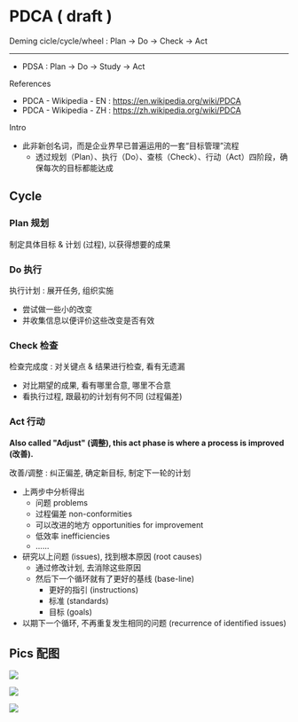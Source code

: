 # PDCA ( draft )

Deming cicle/cycle/wheel : Plan → Do → Check → Act

---

- PDSA : Plan → Do → Study → Act

References

- PDCA - Wikipedia - EN : https://en.wikipedia.org/wiki/PDCA
- PDCA - Wikipedia - ZH : https://zh.wikipedia.org/wiki/PDCA

Intro

- 此非新创名词，而是企业界早已普遍运用的一套“目标管理”流程
    - 透过规划（Plan）、执行（Do）、查核（Check）、行动（Act）四阶段，确保每次的目标都能达成

## Cycle

### Plan 规划

制定具体目标 & 计划 (过程), 以获得想要的成果

### Do 执行

执行计划 : 展开任务, 组织实施

- 尝试做一些小的改变
- 并收集信息以便评价这些改变是否有效

### Check 检查

检查完成度 : 对关键点 & 结果进行检查, 看有无遗漏

- 对比期望的成果, 看有哪里合意, 哪里不合意
- 看执行过程, 跟最初的计划有何不同 (过程偏差)

### Act 行动

**Also called "Adjust" (调整), this act phase is where a process is improved (改善).**

改善/调整 : 纠正偏差, 确定新目标, 制定下一轮的计划

- 上两步中分析得出
    - 问题 problems
    - 过程偏差 non-conformities
    - 可以改进的地方 opportunities for improvement
    - 低效率 inefficiencies
    - ……
- 研究以上问题 (issues), 找到根本原因 (root causes)
    - 通过修改计划, 去消除这些原因
    - 然后下一个循环就有了更好的基线 (base-line)
        - 更好的指引 (instructions)
        - 标准 (standards)
        - 目标 (goals)
- 以期下一个循环, 不再重复发生相同的问题 (recurrence of identified issues)

## Pics 配图

![](https://upload.wikimedia.org/wikipedia/commons/7/7a/PDCA_Cycle.svg)

![](https://upload.wikimedia.org/wikipedia/commons/a/a8/PDCA_Process.png)

![](https://upload.wikimedia.org/wikipedia/commons/4/42/PDCA-Multi-Loop.png)
